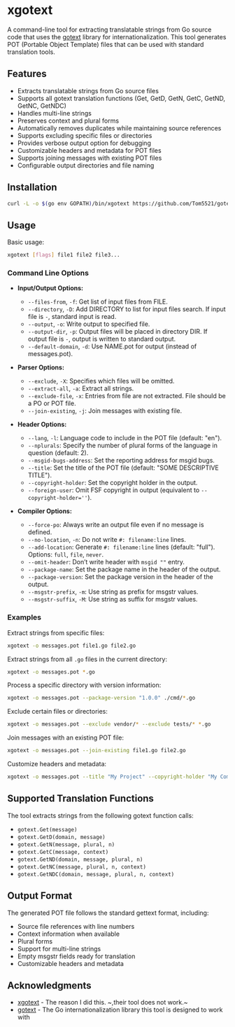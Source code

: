# xgotext

A command-line tool for extracting translatable strings from Go source code that uses the [gotext](https://github.com/leonelquinteros/gotext) library for internationalization. This tool generates POT (Portable Object Template) files that can be used with standard translation tools.

## Features

- Extracts translatable strings from Go source files
- Supports all gotext translation functions (Get, GetD, GetN, GetC, GetND, GetNC, GetNDC)
- Handles multi-line strings
- Preserves context and plural forms
- Automatically removes duplicates while maintaining source references
- Supports excluding specific files or directories
- Provides verbose output option for debugging
- Customizable headers and metadata for POT files
- Supports joining messages with existing POT files
- Configurable output directories and file naming

## Installation

```bash
curl -L -o $(go env GOPATH)/bin/xgotext https://github.com/Tom5521/gotext-tools/releases/latest/download/xgotext-$(go env GOOS)-$(go env GOARCH) && chmod +x $(go env GOPATH)/bin/xgotext
```

## Usage

Basic usage:

```bash
xgotext [flags] file1 file2 file3...
```

### Command Line Options

- **Input/Output Options:**

  - `--files-from`, `-f`: Get list of input files from FILE.
  - `--directory`, `-D`: Add DIRECTORY to list for input files search. If input file is `-`, standard input is read.
  - `--output`, `-o`: Write output to specified file.
  - `--output-dir`, `-p`: Output files will be placed in directory DIR. If output file is `-`, output is written to standard output.
  - `--default-domain`, `-d`: Use NAME.pot for output (instead of messages.pot).

- **Parser Options:**

  - `--exclude`, `-X`: Specifies which files will be omitted.
  - `--extract-all`, `-a`: Extract all strings.
  - `--exclude-file`, `-x`: Entries from file are not extracted. File should be a PO or POT file.
  - `--join-existing`, `-j`: Join messages with existing file.

- **Header Options:**

  - `--lang`, `-l`: Language code to include in the POT file (default: "en").
  - `--nplurals`: Specify the number of plural forms of the language in question (default: 2).
  - `--msgid-bugs-address`: Set the reporting address for msgid bugs.
  - `--title`: Set the title of the POT file (default: "SOME DESCRIPTIVE TITLE").
  - `--copyright-holder`: Set the copyright holder in the output.
  - `--foreign-user`: Omit FSF copyright in output (equivalent to `--copyright-holder=''`).

- **Compiler Options:**
  - `--force-po`: Always write an output file even if no message is defined.
  - `--no-location`, `-n`: Do not write `#: filename:line` lines.
  - `--add-location`: Generate `#: filename:line` lines (default: "full"). Options: `full`, `file`, `never`.
  - `--omit-header`: Don’t write header with `msgid ""` entry.
  - `--package-name`: Set the package name in the header of the output.
  - `--package-version`: Set the package version in the header of the output.
  - `--msgstr-prefix`, `-m`: Use string as prefix for msgstr values.
  - `--msgstr-suffix`, `-M`: Use string as suffix for msgstr values.

### Examples

Extract strings from specific files:

```bash
xgotext -o messages.pot file1.go file2.go
```

Extract strings from all `.go` files in the current directory:

```bash
xgotext -o messages.pot *.go
```

Process a specific directory with version information:

```bash
xgotext -o messages.pot --package-version "1.0.0" ./cmd/*.go
```

Exclude certain files or directories:

```bash
xgotext -o messages.pot --exclude vendor/* --exclude tests/* *.go
```

Join messages with an existing POT file:

```bash
xgotext -o messages.pot --join-existing file1.go file2.go
```

Customize headers and metadata:

```bash
xgotext -o messages.pot --title "My Project" --copyright-holder "My Company" --msgid-bugs-address "bugs@example.com" file1.go file2.go
```

## Supported Translation Functions

The tool extracts strings from the following gotext function calls:

- `gotext.Get(message)`
- `gotext.GetD(domain, message)`
- `gotext.GetN(message, plural, n)`
- `gotext.GetC(message, context)`
- `gotext.GetND(domain, message, plural, n)`
- `gotext.GetNC(message, plural, n, context)`
- `gotext.GetNDC(domain, message, plural, n, context)`

## Output Format

The generated POT file follows the standard gettext format, including:

- Source file references with line numbers
- Context information when available
- Plural forms
- Support for multi-line strings
- Empty msgstr fields ready for translation
- Customizable headers and metadata

## Acknowledgments

- [xgotext](https://github.com/leonelquinteros/gotext/tree/master/cli/xgotext) - The reason I did this. ~,their tool does not work.~
- [gotext](https://github.com/leonelquinteros/gotext) - The Go internationalization library this tool is designed to work with
